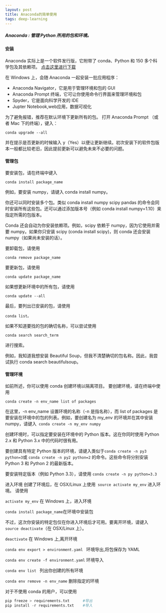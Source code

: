 ```yaml
---
layout: post
title: Anaconda的简单使用
tags: deep-learning
---
```


##### Anaconda : 管理 Python 所用的包和环境。
#### 安装
Anaconda 实际上是一个软件发行版，它附带了 conda、Python 和 150 多个科学包及其依赖项。
[点击这里进行下载]( https://www.continuum.io/downloads )

在 Windows 上，会随 Anaconda 一起安装一批应用程序：

- Anaconda Navigator，它是用于管理环境和包的 GUI
- Anaconda Prompt 终端，它可让你使用命令行界面来管理环境和包
- Spyder，它是面向科学开发的 IDE
- Jupter Notebook,web应用，数据可视化

为了避免报错，推荐在默认环境下更新所有的包。
打开 Anaconda Prompt （或者 Mac 下的终端），键入：


```
conda upgrade --all
```

并在提示是否更新的时候输入 y（Yes）以便让更新继续。初次安装下的软件包版本一般都比较老旧，因此提前更新可以避免未来不必要的问题。




#### 管理包
要安装包，请在终端中键入
``` 
conda install package_name 
```

例如，要安装 numpy，请键入 conda install numpy。

你还可以同时安装多个包。类似 conda install numpy scipy pandas 的命令会同时安装所有这些包。还可以通过添加版本号（例如 conda install numpy=1.10）来指定所需的包版本。

Conda 还会自动为你安装依赖项。例如，scipy 依赖于 numpy，因为它使用并需要 numpy。如果你只安装 scipy (conda install scipy)，则 conda 还会安装 numpy（如果尚未安装的话）。

要卸载包，请使用 
```
conda remove package_name
```

要更新包，请使用
```
conda update package_name
```

如果想更新环境中的所有包，请使用 
```
conda update --all
```

最后，要列出已安装的包，请使用
```
conda list。
```
如果不知道要找的包的确切名称，可以尝试使用 
```
conda search search_term 
```
进行搜索。

例如，我知道我想安装 Beautiful Soup，但我不清楚确切的包名称。因此，我尝试执行 conda search beautifulsoup。


#### 管理环境
如前所述，你可以使用 conda 创建环境以隔离项目。
要创建环境，请在终端中使用 
```
conda create -n env_name list of packages
```
在这里，-n env_name 设置环境的名称（-n 是指名称），而 list of packages 是要安装在环境中的包的列表。例如，要创建名为 my_env 的环境并在其中安装 numpy，请键入``` conda create -n my_env numpy```

创建环境时，可以指定要安装在环境中的 Python 版本。这在你同时使用 Python 2.x 和 Python 3.x 中的代码时很有用。

要创建具有特定 Python 版本的环境，请键入类似于``` conda create -n py3 python=3 ```或 ```conda create -n py2 python=2``` 的命令。这些命令将分别安装 Python 3 和 Python 2 的最新版本。

要安装特定版本（例如 Python 3.3），请使用 ``` conda create -n py python=3.3 ```

进入环境
创建了环境后，在 OSX/Linux 上使用``` source activate my_env``` 进入环境。
请使用 

```activate my_env```  在 Windows 上，进入环境 


```conda install package_name```在环境中安装包

不过，这次你安装的特定包仅在你进入环境后才可用。要离开环境，请键入``` source deactivate```（在 OSX/Linux 上）。

```deactivate```  在 Windows 上,离开环境

``` conda env export > environment.yaml  ``` 环境导出,将包保存为 YAML

``` conda env create -f environment.yaml ``` 环境导入

```conda env list ``` 列出你创建的所有环境

``` conda env remove -n env_name ```  删除指定的环境


对于不使用 conda 的用户，可以使用 
```py
pip freeze > requirements.txt      #导出
pip install -r requirements.txt    #导入

```

